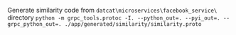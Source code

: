 Generate similarity code from `datcat\microservices\facebook_service\` directory
`python -m grpc_tools.protoc -I. --python_out=. --pyi_out=. --grpc_python_out=. ./app/generated/similarity/similarity.proto`
